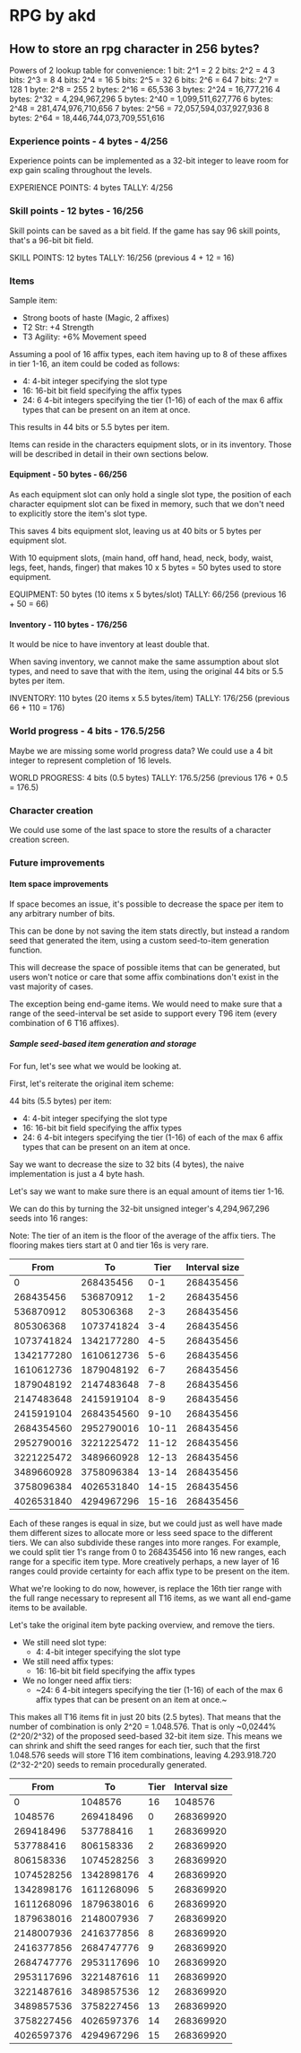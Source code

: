 # RPG by akd

## How to store an rpg character in 256 bytes?

Powers of 2 lookup table for convenience:
1 bit: 2^1 = 2
2 bits: 2^2 = 4
3 bits: 2^3 = 8
4 bits: 2^4 = 16
5 bits: 2^5 = 32
6 bits: 2^6 = 64
7 bits: 2^7 = 128
1 byte: 2^8 = 255
2 bytes: 2^16 = 65,536
3 bytes: 2^24 = 16,777,216
4 bytes: 2^32 = 4,294,967,296
5 bytes: 2^40 = 1,099,511,627,776
6 bytes: 2^48 = 281,474,976,710,656
7 bytes: 2^56 = 72,057,594,037,927,936
8 bytes: 2^64 = 18,446,744,073,709,551,616

### Experience points - 4 bytes - 4/256

Experience points can be implemented as a 32-bit integer to leave room for exp gain scaling throughout the levels.

EXPERIENCE POINTS: 4 bytes
TALLY: 4/256

### Skill points - 12 bytes - 16/256

Skill points can be saved as a bit field. If the game has say 96 skill points, that's a 96-bit bit field.

SKILL POINTS: 12 bytes
TALLY: 16/256 (previous 4 + 12 = 16)

### Items

Sample item:

- Strong boots of haste (Magic, 2 affixes)
- T2 Str: +4 Strength
- T3 Agility: +6% Movement speed

Assuming a pool of 16 affix types, each item having up to 8 of these affixes in tier 1-16, an item could be coded as follows:

- 4: 4-bit integer specifying the slot type
- 16: 16-bit bit field specifying the affix types
- 24: 6 4-bit integers specifying the tier (1-16) of each of the max 6 affix types that can be present on an item at once.

This results in 44 bits or 5.5 bytes per item.

Items can reside in the characters equipment slots, or in its inventory. Those will be described in detail in their own sections below.

#### Equipment - 50 bytes - 66/256

As each equipment slot can only hold a single slot type, the position of each character equipment slot can be fixed in memory, such that we don't need to explicitly store the item's slot type.

This saves 4 bits equipment slot, leaving us at 40 bits or 5 bytes per equipment slot.

With 10 equipment slots, (main hand, off hand, head, neck, body, waist, legs, feet, hands, finger)
that makes 10 x 5 bytes = 50 bytes used to store equipment.

EQUIPMENT: 50 bytes (10 items x 5 bytes/slot)
TALLY: 66/256 (previous 16 + 50 = 66)

#### Inventory - 110 bytes - 176/256

It would be nice to have inventory at least double that.

When saving inventory, we cannot make the same assumption about slot types, and need to save that with the item, using the original 44 bits or 5.5 bytes per item.

INVENTORY: 110 bytes (20 items x 5.5 bytes/item)
TALLY: 176/256 (previous 66 + 110 = 176)

### World progress - 4 bits - 176.5/256

Maybe we are missing some world progress data?
We could use a 4 bit integer to represent completion of 16 levels.

WORLD PROGRESS: 4 bits (0.5 bytes)
TALLY: 176.5/256 (previous 176 + 0.5 = 176.5)

### Character creation

We could use some of the last space to store the results of a character creation screen.

### Future improvements

#### Item space improvements

If space becomes an issue, it's possible to decrease the space per item to any arbitrary number of bits.

This can be done by not saving the item stats directly, but instead a random seed that generated the item, using a custom seed-to-item generation function.

This will decrease the space of possible items that can be generated, but users won't notice or care that some affix combinations don't exist in the vast majority of cases.

The exception being end-game items. We would need to make sure that a range of the seed-interval be set aside to support every T96 item (every combination of 6 T16 affixes).

##### Sample seed-based item generation and storage

For fun, let's see what we would be looking at.

First, let's reiterate the original item scheme:

44 bits (5.5 bytes) per item:

- 4: 4-bit integer specifying the slot type
- 16: 16-bit bit field specifying the affix types
- 24: 6 4-bit integers specifying the tier (1-16) of each of the max 6 affix types that can be present on an item at once.

Say we want to decrease the size to 32 bits (4 bytes), the naive implementation is just a 4 byte hash.

Let's say we want to make sure there is an equal amount of items tier 1-16.

We can do this by turning the 32-bit unsigned integer's 4,294,967,296 seeds into 16 ranges:

Note: The tier of an item is the floor of the average of the affix tiers. The flooring makes tiers start at 0 and tier 16s is very rare.

| From       | To         | Tier  | Interval size |
| ---------- | ---------- | ----- | ------------- |
| 0          | 268435456  | 0-1   | 268435456     |
| 268435456  | 536870912  | 1-2   | 268435456     |
| 536870912  | 805306368  | 2-3   | 268435456     |
| 805306368  | 1073741824 | 3-4   | 268435456     |
| 1073741824 | 1342177280 | 4-5   | 268435456     |
| 1342177280 | 1610612736 | 5-6   | 268435456     |
| 1610612736 | 1879048192 | 6-7   | 268435456     |
| 1879048192 | 2147483648 | 7-8   | 268435456     |
| 2147483648 | 2415919104 | 8-9   | 268435456     |
| 2415919104 | 2684354560 | 9-10  | 268435456     |
| 2684354560 | 2952790016 | 10-11 | 268435456     |
| 2952790016 | 3221225472 | 11-12 | 268435456     |
| 3221225472 | 3489660928 | 12-13 | 268435456     |
| 3489660928 | 3758096384 | 13-14 | 268435456     |
| 3758096384 | 4026531840 | 14-15 | 268435456     |
| 4026531840 | 4294967296 | 15-16 | 268435456     |

Each of these ranges is equal in size, but we could just as well have made them different sizes to allocate more or less seed space to the different tiers. We can also subdivide these ranges into more ranges. For example, we could split tier 1's range from 0 to 268435456 into 16 new ranges, each range for a specific item type. More creatively perhaps, a new layer of 16 ranges could provide certainty for each affix type to be present on the item.

What we're looking to do now, however, is replace the 16th tier range with the full range necessary to represent all T16 items, as we want all end-game items to be available.

Let's take the original item byte packing overview, and remove the tiers.

- We still need slot type:
  - 4: 4-bit integer specifying the slot type
- We still need affix types:
  - 16: 16-bit bit field specifying the affix types
- We no longer need affix tiers:
  - ~24: 6 4-bit integers specifying the tier (1-16) of each of the max 6 affix types that can be present on an item at once.~

This makes all T16 items fit in just 20 bits (2.5 bytes). That means that the number of combination is only 2^20 = 1.048.576. That is only ~0,0244% (2^20/2^32) of the proposed seed-based 32-bit item size. This means we can shrink and shift the seed ranges for each tier, such that the first 1.048.576 seeds will store T16 item combinations, leaving 4.293.918.720 (2^32-2^20) seeds to remain procedurally generated.

| From       | To         | Tier | Interval size |
| ---------- | ---------- | ---- | ------------- |
| 0          | 1048576    | 16   | 1048576       |
| 1048576    | 269418496  | 0    | 268369920     |
| 269418496  | 537788416  | 1    | 268369920     |
| 537788416  | 806158336  | 2    | 268369920     |
| 806158336  | 1074528256 | 3    | 268369920     |
| 1074528256 | 1342898176 | 4    | 268369920     |
| 1342898176 | 1611268096 | 5    | 268369920     |
| 1611268096 | 1879638016 | 6    | 268369920     |
| 1879638016 | 2148007936 | 7    | 268369920     |
| 2148007936 | 2416377856 | 8    | 268369920     |
| 2416377856 | 2684747776 | 9    | 268369920     |
| 2684747776 | 2953117696 | 10   | 268369920     |
| 2953117696 | 3221487616 | 11   | 268369920     |
| 3221487616 | 3489857536 | 12   | 268369920     |
| 3489857536 | 3758227456 | 13   | 268369920     |
| 3758227456 | 4026597376 | 14   | 268369920     |
| 4026597376 | 4294967296 | 15   | 268369920     |
